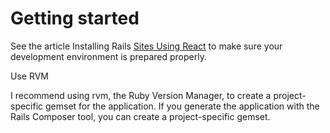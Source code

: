 # Getting started

See the article Installing Rails [Sites Using React](https://github.com/facebook/react/wiki/Sites-Using-React) to make sure your development environment is prepared properly.

Use RVM

I recommend using rvm, the Ruby Version Manager, to create a project-specific gemset for the application. If you generate the application with the Rails Composer tool, you can create a project-specific gemset.
